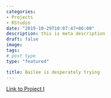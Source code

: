 ```yaml
---
categories:
- Projects
- RStudio
date: "2019-10-29T10:07:47+06:00"
description: this is meta description
draft: false
image: 
tags:
# post type
type: "featured"

title: Bailee is desperately trying
---
```


[Link to Project I](/Project1)

